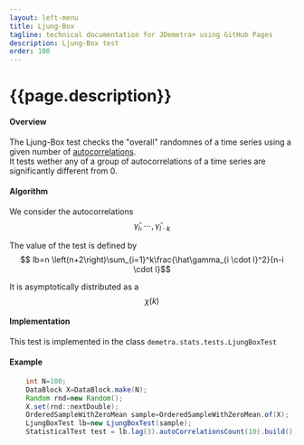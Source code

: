 ```yaml
---
layout: left-menu
title: Ljung-Box
tagline: technical documentation for JDemetra+ using GitHub Pages
description: Ljung-Box test
order: 100
---
```

# {{page.description}}

#### Overview

The Ljung-Box test checks the "overall" randomnes of a time series using a given number of [autocorrelations](../../descriptive.md).   
It tests wether any of a group of autocorrelations of a time series are significantly different from 0.

#### Algorithm

We consider the autocorrelations
$$ \hat\gamma_l, \cdots, \hat\gamma_{l\cdot k}$$

The value of the test is defined by
$$ lb=n \left(n+2\right)\sum_{i=1}^k\frac{\hat\gamma_{i \cdot l}^2}{n-i \cdot l}$$

It is asymptotically distributed as a 
$$\chi \left(k\right)$$


#### Implementation

This test is implemented in the class `demetra.stats.tests.LjungBoxTest`

#### Example

```java
    int N=100;
    DataBlock X=DataBlock.make(N);
    Random rnd=new Random();
    X.set(rnd::nextDouble);
    OrderedSampleWithZeroMean sample=OrderedSampleWithZeroMean.of(X);
    LjungBoxTest lb=new LjungBoxTest(sample);
    StatisticalTest test = lb.lag(3).autoCorrelationsCount(10).build();
```
